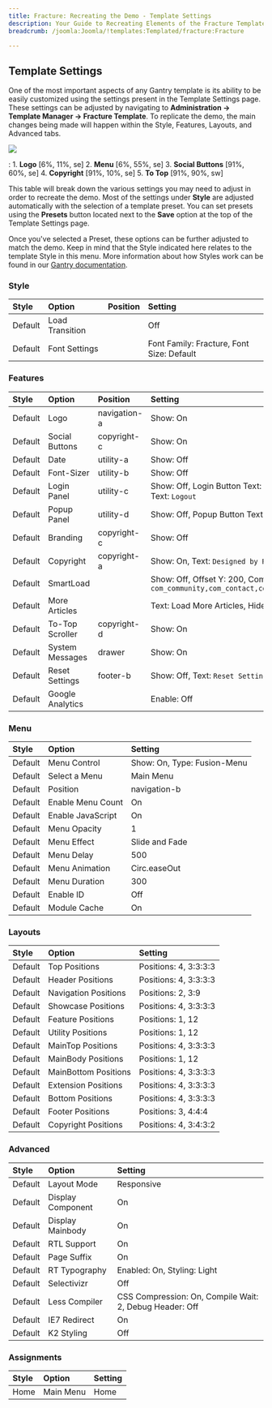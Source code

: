 ```yaml
---
title: Fracture: Recreating the Demo - Template Settings
description: Your Guide to Recreating Elements of the Fracture Template for WordPress
breadcrumb: /joomla:Joomla/!templates:Templated/fracture:Fracture

---
```


Template Settings
-----
One of the most important aspects of any Gantry template is its ability to be easily customized using the settings present in the Template Settings page. These settings can be adjusted by navigating to **Administration -> Template Manager -> Fracture Template**. To replicate the demo, the main changes being made will happen within the Style, Features, Layouts, and Advanced tabs. 

![][fracture2]

:   1. **Logo**  [6%, 11%, se]
    2. **Menu**  [6%, 55%, se]
    3. **Social Buttons** [91%, 60%, se]
    4. **Copyright**  [91%, 10%, se]
    5. **To Top**  [91%, 90%, sw]

This table will break down the various settings you may need to adjust in order to recreate the demo. Most of the settings under **Style** are adjusted automatically with the selection of a template preset. You can set presets using the **Presets** button located next to the **Save** option at the top of the Template Settings page.

Once you've selected a Preset, these options can be further adjusted to match the demo. Keep in mind that the Style indicated here relates to the template Style in this menu. More information about how Styles work can be found in our [Gantry documentation][Style].

### Style
| Style   | Option          | Position | Setting                                   |  
| :------ | :-------------- | :------- | :---------------------------------------- |  
| Default | Load Transition |          | Off                                       |  
| Default | Font Settings   |          | Font Family: Fracture, Font Size: Default |   

### Features
| Style   | Option           | Position     | Setting                                                                                                 |  
| :------ | :--------------- | :----------- | :------------------------------------------------------------------------------------------------------ |  
| Default | Logo             | navigation-a | Show: On                                                                                                |  
| Default | Social Buttons   | copyright-c  | Show: On                                                                                                |  
| Default | Date             | utility-a    | Show: Off                                                                                               |  
| Default | Font-Sizer       | utility-b    | Show: Off                                                                                               |  
| Default | Login Panel      | utility-c    | Show: Off, Login Button Text: `Member Login`, Logout Button Text: `Logout`                              |  
| Default | Popup Panel      | utility-d    | Show: Off, Popup Button Text: `Popup Module`                                                            |  
| Default | Branding         | copyright-c  | Show: Off                                                                                               |  
| Default | Copyright        | copyright-a  | Show: On, Text: `Designed by RocketTheme`                                                               |  
| Default | SmartLoad        |              | Show: Off, Offset Y: 200, Component Ignores: `com_community,com_contact,com_k2,com_tienda,com_weblinks` |  
| Default | More Articles    |              | Text: Load More Articles, Hide Pagination: On                                                           |  
| Default | To-Top Scroller  | copyright-d  | Show: On                                                                                                |  
| Default | System Messages  | drawer       | Show: On                                                                                                |  
| Default | Reset Settings   | footer-b     | Show: Off, Text: `Reset Settings`                                                                       |  
| Default | Google Analytics |              | Enable: Off                                                                                             |  

### Menu
| Style   | Option            | Setting                     |  
| :------ | :---------------- | :-------------------------- |  
| Default | Menu Control      | Show: On, Type: Fusion-Menu |  
| Default | Select a Menu     | Main Menu                   |  
| Default | Position          | navigation-b                |  
| Default | Enable Menu Count | On                          |  
| Default | Enable JavaScript | On                          |  
| Default | Menu Opacity      | 1                           |  
| Default | Menu Effect       | Slide and Fade              |  
| Default | Menu Delay        | 500                         |  
| Default | Menu Animation    | Circ.easeOut                |  
| Default | Menu Duration     | 300                         |  
| Default | Enable ID         | Off                         |  
| Default | Module Cache      | On                          |  

### Layouts
| Style   | Option               | Setting               |  
| :------ | :------------------- | :-------------------- |  
| Default | Top Positions        | Positions: 4, 3:3:3:3 |  
| Default | Header Positions     | Positions: 4, 3:3:3:3 |  
| Default | Navigation Positions | Positions: 2, 3:9     |  
| Default | Showcase Positions   | Positions: 4, 3:3:3:3 |  
| Default | Feature Positions    | Positions: 1, 12      |  
| Default | Utility Positions    | Positions: 1, 12      |  
| Default | MainTop Positions    | Positions: 4, 3:3:3:3 |  
| Default | MainBody Positions   | Positions: 1, 12      |  
| Default | MainBottom Positions | Positions: 4, 3:3:3:3 |  
| Default | Extension Positions  | Positions: 4, 3:3:3:3 |  
| Default | Bottom Positions     | Positions: 4, 3:3:3:3 |  
| Default | Footer Positions     | Positions: 3, 4:4:4   |  
| Default | Copyright Positions  | Positions: 4, 3:4:3:2 |   

### Advanced
| Style   | Option            | Setting                                                 |  
| :------ | :---------------- | :------------------------------------------------------ |  
| Default | Layout Mode       | Responsive                                              |  
| Default | Display Component | On                                                      |  
| Default | Display Mainbody  | On                                                      |  
| Default | RTL Support       | On                                                      |  
| Default | Page Suffix       | On                                                      |  
| Default | RT Typography     | Enabled: On, Styling: Light                             |  
| Default | Selectivizr       | Off                                                     |  
| Default | Less Compiler     | CSS Compression: On, Compile Wait: 2, Debug Header: Off |  
| Default | IE7 Redirect      | On                                                      |  
| Default | K2 Styling        | Off                                                     |  

### Assignments
| Style | Option    | Setting |  
| :---- | :-------- | :------ |  
| Home  | Main Menu | Home    |  

[menu]: ../../start/menu.md
[Style]: http://www.gantry-framework.org/documentation/joomla/configure
[fracture2]: assets/fracture.jpeg